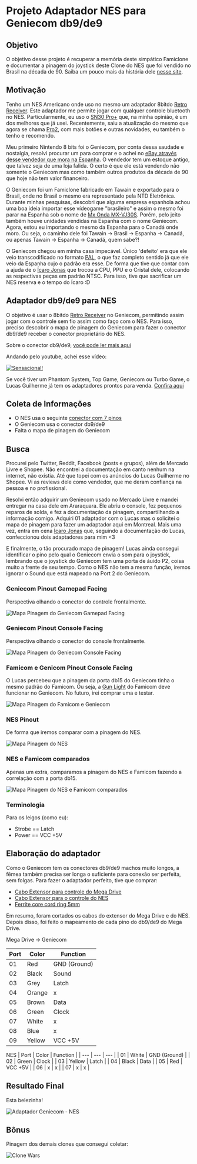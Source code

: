 # Projeto Adaptador NES para Geniecom db9/de9

## Objetivo

O objetivo desse projeto é recuperar a memória deste simpático Famiclone e documentar a pinagem do joystick deste Clone do NES que foi vendido no Brasil na década de 90. Saiba um pouco mais da história dele [nesse site](https://bojoga.com.br/acervo/consoles-de-mesa/geracao-3/geniecom/).

## Motivação

Tenho um NES Americano onde uso no mesmo um adaptador 8bitdo [Retro Receiver](https://www.8bitdo.com/retro-receiver-nes/). Este adaptador me permite jogar com qualquer controle bluetooth no NES. Particularmente, eu uso o [SN30 Pro+](https://www.8bitdo.com/sn30-pro-plus/) que, na minha opinião, é um dos melhores que já usei. Recentemente, saiu a atualização do mesmo que agora se chama [Pro2](https://www.8bitdo.com/pro2/), com mais botões e outras novidades, eu também o tenho e recomendo.

Meu primeiro Nintendo 8 bits foi o Geniecom, por conta dessa saudade e nostalgia, resolvi procurar um para comprar e o achei no [eBay através desse vendedor que mora na Espanha](https://www.ebay.com/itm/134358526809?mkcid=16&mkevt=1&mkrid=711-127632-2357-0&ssspo=55HXj8BsSfS&sssrc=2047675&ssuid=DWiQR02CTjm&widget_ver=artemis&media=COPY). O vendedor tem um estoque antigo, que talvez seja de uma loja falida. O certo é que ele está vendendo não somente o Geniecom mas como também outros produtos da década de 90 que hoje não tem valor financeiro.

O Geniecom foi um Famiclone fabricado em Tawain e exportado para o Brasil, onde no Brasil o mesmo era representado pela NTD Eletrônica. Durante minhas pesquisas, descobri que alguma empresa espanhola achou uma boa ideia importar esse vídeogame "brasileiro" e assim o mesmo foi parar na Espanha sob o nome de [Mx Onda MX-VJ30S](https://www.va-de-retro.com/foros/viewtopic.php?t=2888). Porém, pelo jeito também houve unidades vendidas na Espanha com o nome Geniecom. Agora, estou eu importando o mesmo da Espanha para o Canadá onde moro. Ou seja, o caminho dele foi Tawain -> Brasil -> Espanha -> Canadá, ou apenas Tawain -> Espanha -> Canadá, quem sabe?!

O Geniecom chegou em minha casa impecável. Único 'defeito' era que ele veio transcodificado no formato [PAL](https://en.wikipedia.org/wiki/PAL#PAL_region), o que faz completo sentido já que ele veio da Espanha cujo o padrão era esse. De forma que tive que contar com a ajuda de o [Ícaro Jonas](https://github.com/icaroj) que trocou a CPU, PPU e o Cristal dele, colocando as respectivas peças em padrão NTSC. Para isso, tive que sacrificar um NES reserva e o tempo do Ícaro :D

## Adaptador db9/de9 para NES

O objetivo é usar o 8bitdo [Retro Receiver](https://www.8bitdo.com/retro-receiver-nes/) no Geniecom, permitindo assim jogar com o controle sem fio assim como faço com o NES. Para isso, preciso descobrir o mapa de pinagem do Geniecom para fazer o conector db9/de9 receber o conector proprietário do NES.

Sobre o conector db9/de9, [você pode ler mais aqui](http://www.nullmodem.com/DB-9.htm)

Andando pelo youtube, achei esse vídeo:

[![Sensacional!](https://img.youtube.com/vi/fYj5p7F7-cc/hqdefault.jpg)](https://youtu.be/fYj5p7F7-cc)

Se você tiver um Phantom System, Top Game, Geniecom ou Turbo Game, o Lucas Guilherme já tem os adaptadores prontos para venda. [Confira aqui](https://shopee.com.br/shop/353762657)

## Coleta de Informações

* O NES usa o seguinte [conector com 7 pinos](https://www.nesdev.org/wiki/Controller_port_pinout)
* O Geniecom usa o conector db9/de9
* Falta o mapa de pinagem do Geniecom

## Busca

Procurei pelo Twitter, Reddit, Facebook (posts e grupos), além de Mercado Livre e Shopee. Não encontrei a documentação em canto nenhum na internet, não existia. Até que topei com os anúncios do Lucas Guilherme no Shopee. Vi as reviews dele como vendedor, que me deram confiança na pessoa e no profissional. 

Resolvi então adquirir um Geniecom usado no Mercado Livre e mandei entregar na casa dele em Araraquara. Ele abriu o console, fez pequenos reparos de solda, e fez a documentação da pinagem, compartilhando a informação comigo. Adquiri 01 adaptador com o Lucas mas o solicitei o mapa de pinagem para fazer um adaptador aqui em Montreal. Mais uma vez, entra em cena [Ícaro Jonas](https://github.com/icaroj) que, seguindo a documentação do Lucas, confeccionou dois adaptadores para mim <3

E finalmente, o tão procurado mapa de pinagem! Lucas ainda consegui identificar o pino pelo qual o Geniecom envia o som para o joystick, lembrando que o joystick do Geniecom tem uma porta de áuido P2, coisa muito a frente de seu tempo. Como o NES não tem a mesma função, iremos ignorar o Sound que está mapeado na Port 2 do Geniecom.

### Geniecom Pinout Gamepad Facing

Perspectiva olhando o conector do controle frontalmente.

![Mapa Pinagem do Geniecom Gamepad Facing](https://github.com/robertofelix/geniecom/blob/main/geniecom_gamepad_facing.png)

### Geniecom Pinout Console Facing

Perspectiva olhando o conector do console frontalmente.

![Mapa Pinagem do Geniecom Console Facing](https://github.com/robertofelix/geniecom/blob/main/geniecom_console_facing.png)

### Famicom e Genicom Pinout Console Facing

O Lucas percebeu que a pinagem da porta db15 do Geniecom tinha o mesmo padrão do Famicom. Ou seja, a [Gun Light](https://www.ebay.com/sch/i.html?_from=R40&_trksid=p4432023.m570.l1312&_nkw=Gun+light+famicom&_sacat=0) do Famicom deve funcionar no Geniecom. No futuro, irei comprar uma e testar. 

![Mapa Pinagem do Famicom e Geniecom](https://github.com/robertofelix/geniecom/blob/main/famicom_console_facing.png)

### NES Pinout

De forma que iremos comparar com a pinagem do NES.

![Mapa Pinagem do NES](https://github.com/robertofelix/geniecom/blob/main/nes_pinout.png)

### NES e Famicom comparados

Apenas um extra, comparamos a pinagem do NES e Famicom fazendo a correlação com a porta db15.

![Mapa Pinagem do NES e Famicom comparados](https://github.com/robertofelix/geniecom/blob/main/nes_famicom_pinout.png)

### Terminologia

Para os leigos (como eu):

* Strobe == Latch
* Power == VCC +5V

## Elaboração do adaptador

Como o Geniecom tem os conectores db9/de9 machos muito longos, a fêmea também precisa ser longa o suficiente para conexão ser perfeita, sem folgas. Para fazer o adaptador perfeito, tive que comprar:

* [Cabo Extensor para controle do Mega Drive](https://www.aliexpress.com/item/4000095438635.html?spm=a2g0o.order_list.order_list_main.17.231b1802wecZG5)
* [Cabo Extensor para o controle do NES](https://www.aliexpress.com/item/4000029468234.html?spm=a2g0o.order_list.order_list_main.5.231b1802wecZG5)
* [Ferrite core cord ring 5mm](https://www.aliexpress.com/item/1005006071819843.html?spm=a2g0o.order_list.order_list_main.11.231b1802wecZG5)

Em resumo, foram cortados os cabos do extensor do Mega Drive e do NES. Depois disso, foi feito o mapeamento de cada pino do db9/de9 do Mega Drive.

Mega Drive -> Geniecom

| Port | Color | Function |
| --- | --- | --- |
| 01 | Red | GND (Ground) |
| 02 | Black | Sound |
| 03 | Grey | Latch |
| 04 | Orange | x |
| 05 | Brown | Data |
| 06 | Green | Clock |
| 07 | White | x |
| 08 | Blue | x |
| 09 | Yellow | VCC +5V |

NES
| Port | Color | Function |
| --- | --- | --- |
| 01 | White | GND (Ground) |
| 02 | Green | Clock |
| 03 | Yellow | Latch |
| 04 | Black | Data |
| 05 | Red | VCC +5V |
| 06 | x | x |
| 07 | x | x |

## Resultado Final

Esta belezinha!

![Adaptador Geniecom - NES](https://github.com/robertofelix/geniecom/blob/main/adaptadornesgeniecom.png)

## Bônus

Pinagem dos demais clones que consegui coletar:

![Clone Wars](https://github.com/robertofelix/geniecom/blob/main/demais_clones_pinout.png)
